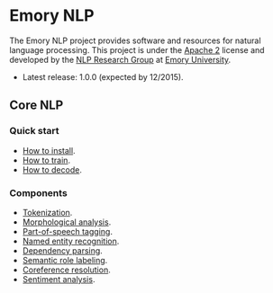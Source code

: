 # Emory NLP

The Emory NLP project provides software and resources for natural language processing. This project is under the [Apache 2](http://www.apache.org/licenses/LICENSE-2.0) license and developed by the [NLP Research Group](http://nlp.mathcs.emory.edu) at [Emory University](http://emory.edu).

* Latest release: 1.0.0 (expected by 12/2015).

## Core NLP

### Quick start

* [How to install](md/quickstart/installation.md).
* [How to train](https://github.com/emorynlp/corenlp/blob/master/md/train.md).
* [How to decode](md/quickstart/decode.md).

### Components

* [Tokenization](https://github.com/emorynlp/tokenization).
* [Morphological analysis](https://github.com/emorynlp/morphological_analysis).
* [Part-of-speech tagging](md/component/part_of_speech_tagging.md).
* [Named entity recognition](md/component/named_entity_recognition.md).
* [Dependency parsing](md/component/dependency_parsing.md).
* [Semantic role labeling](md/component/semantic_role_labeling.md).
* [Coreference resolution](md/component/coreference_resolution.md).
* [Sentiment analysis](md/component/sentiment_analysis.md).
